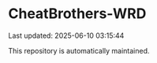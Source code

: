 # CheatBrothers-WRD

Last updated: 2025-06-10 03:15:44

This repository is automatically maintained.
